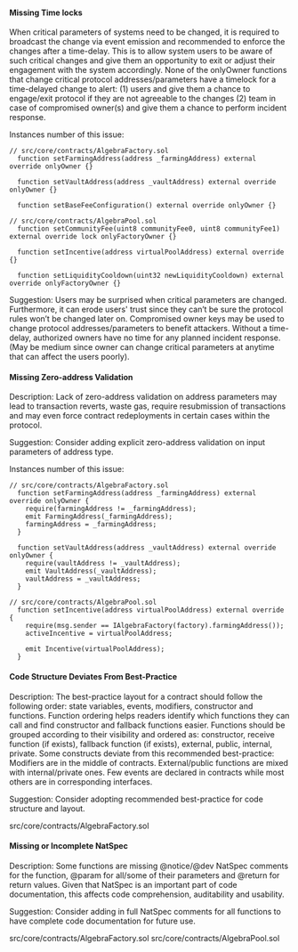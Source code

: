 #### Missing Time locks

When critical parameters of systems need to be changed, it is required to broadcast the change via event emission and recommended to enforce the changes after a time-delay. This is to allow system users to be aware of such critical changes and give them an opportunity to exit or adjust their engagement with the system accordingly. None of the onlyOwner functions that change critical protocol addresses/parameters have a timelock for a time-delayed change to alert: (1) users and give them a chance to engage/exit protocol if they are not agreeable to the changes (2) team in case of compromised owner(s) and give them a chance to perform incident response.

Instances number of this issue: 
```solidity
// src/core/contracts/AlgebraFactory.sol
  function setFarmingAddress(address _farmingAddress) external override onlyOwner {}

  function setVaultAddress(address _vaultAddress) external override onlyOwner {}

  function setBaseFeeConfiguration() external override onlyOwner {}

// src/core/contracts/AlgebraPool.sol
  function setCommunityFee(uint8 communityFee0, uint8 communityFee1) external override lock onlyFactoryOwner {}

  function setIncentive(address virtualPoolAddress) external override {}

  function setLiquidityCooldown(uint32 newLiquidityCooldown) external override onlyFactoryOwner {}
``` 

Suggestion: 
Users may be surprised when critical parameters are changed. Furthermore, it can erode users' trust since they can’t be sure the protocol rules won’t be changed later on. Compromised owner keys may be used to change protocol addresses/parameters to benefit attackers. Without a time-delay, authorized owners have no time for any planned incident response. (May be medium since owner can change critical parameters at anytime that can affect the users poorly).


#### Missing Zero-address Validation

Description: Lack of zero-address validation on address parameters may lead to transaction reverts, waste gas, require resubmission of transactions and may even force contract redeployments in certain cases within the protocol.

Suggestion: Consider adding explicit zero-address validation on input parameters of address type.

Instances number of this issue: 
```solidity
// src/core/contracts/AlgebraFactory.sol
  function setFarmingAddress(address _farmingAddress) external override onlyOwner {
    require(farmingAddress != _farmingAddress);
    emit FarmingAddress(_farmingAddress);
    farmingAddress = _farmingAddress;
  }

  function setVaultAddress(address _vaultAddress) external override onlyOwner {
    require(vaultAddress != _vaultAddress);
    emit VaultAddress(_vaultAddress);
    vaultAddress = _vaultAddress;
  }

// src/core/contracts/AlgebraPool.sol
  function setIncentive(address virtualPoolAddress) external override {
    require(msg.sender == IAlgebraFactory(factory).farmingAddress());
    activeIncentive = virtualPoolAddress;

    emit Incentive(virtualPoolAddress);
  }

``` 



#### Code Structure Deviates From Best-Practice

Description: The best-practice layout for a contract should follow the following order: state variables, events, modifiers, constructor and functions. Function ordering helps readers identify which functions they can call and find constructor and fallback functions easier. Functions should be grouped according to their visibility and ordered as: constructor, receive function (if exists), fallback function (if exists), external, public, internal, private. Some constructs deviate from this recommended best-practice: Modifiers are in the middle of contracts. External/public functions are mixed with internal/private ones. Few events are declared in contracts while most others are in corresponding interfaces.

Suggestion: Consider adopting recommended best-practice for code structure and layout.

src/core/contracts/AlgebraFactory.sol



#### Missing or Incomplete NatSpec

Description: Some functions are missing @notice/@dev NatSpec comments for the function, @param for all/some of their parameters and @return for return values. Given that NatSpec is an important part of code documentation, this affects code comprehension, auditability and usability.

Suggestion: Consider adding in full NatSpec comments for all functions to have complete code documentation for future use.

src/core/contracts/AlgebraFactory.sol
src/core/contracts/AlgebraPool.sol